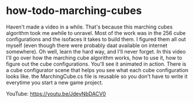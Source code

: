# how-todo-marching-cubes
Haven't made a video in a while. That's because this marching cubes algorithm took me awhile to unravel. Most of the work was in the 256 cube configurations and the isofaces it takes to build them.  I figured them all out myself (even though there were probably daat available on internet somewhere).  Oh well, learn the hard way, and I'll never forget.  In this video I'll go over how the marching cube algorithm works, how to use it, how to figure out the cube configurations.  You'll see it animated in action. There is a cube configurator scene that helps you see what each cube configuration looks like.  the MarchingCube.cs file is reusable so you don't have to write it everytime you start a new game project.

YouTube:  https://youtu.be/JdeyNbDACV0
